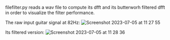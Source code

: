 filefilter.py reads a wav file to compute its dfft and its butterworh filtered dfft in order to visualize the filter performance.

The raw input guitar signal at 82Hz:
![Screenshot 2023-07-05 at 11 27 55](https://github.com/K1ll-9/butterworth-python/assets/68034516/d1ffdc7d-a9c4-4f03-a975-c0415ddce6fa)


Its filtered version:
![Screenshot 2023-07-05 at 11 28 36](https://github.com/K1ll-9/butterworth-python/assets/68034516/0c971216-02e3-48c0-835b-ab280cb99491)


